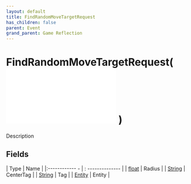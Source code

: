 ```yaml
---
layout: default
title: FindRandomMoveTargetRequest
has_children: false
parent: Event
grand_parent: Game Reflection
---
```

# FindRandomMoveTargetRequest( ![ EntityEventBase ](game-reflection/events/entity_event_base.md) )
Description 

## Fields
| Type | Name |
|:------------ - | : -------------- |
| [float](game-reflection/components/float.md) | Radius |
| [String](game-reflection/components/string.md) | CenterTag |
| [String](game-reflection/components/string.md) | Tag |
| [Entity](game-reflection/classes/entity.md) | Entity |
